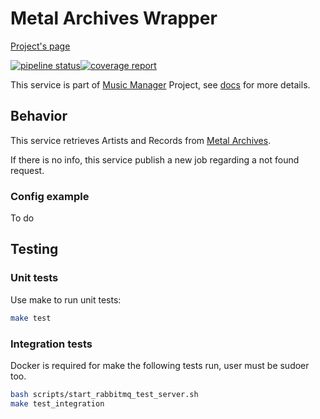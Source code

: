 # Metal Archives Wrapper

[Project's page](https://musicmanager.gitpages.windmaker.net/metal-archives-wrapper)

[![pipeline status](https://git.windmaker.net/musicmanager/metal-archives-wrapper/badges/master/pipeline.svg)](https://git.windmaker.net/musicmanager/metal-archives-wrapper/pipelines)[![coverage report](https://git.windmaker.net/musicmanager/metal-archives-wrapper/badges/master/coverage.svg)](https://musicmanager.gitpages.windmaker.net/metal-archives-wrapper/coverage.html)

This service is part of [Music Manager](https://git.windmaker.net/musicmanager) Project, see [docs](https://git.windmaker.net/musicmanager/Music-Manager-Docs) for more details.

## Behavior

This service retrieves Artists and Records from [Metal Archives](https://www.metal-archives.com/).

If there is no info, this service publish a new job regarding a not found request.

### Config example

To do

## Testing

### Unit tests

Use make to run unit tests:
```bash
make test
```

### Integration tests

Docker is required for make the following tests run, user must be sudoer too.
```bash
bash scripts/start_rabbitmq_test_server.sh
make test_integration

